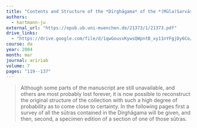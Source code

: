 ```yaml
---
title: "Contents and Structure of the *Dīrghāgama* of the *(Mūla)Sarvāstivādins*"
authors:
  - hartmann-ju
external_url: "https://epub.ub.uni-muenchen.de/21373/1/21373.pdf"
drive_links:
  - "https://drive.google.com/file/d/1qwGousvKywsQWpntB_xy11nYFgjDy6Co/view?usp=drivesdk"
course: da
year: 2004
month: mar
journal: aririab
volume: 7
pages: "119--137"
---
```


> Although some parts of the manuscript are still unavailable, and others are most probably lost forever, it is now possible to reconstruct the original structure of the collection with such a high degree of probability as to come close to certainty. In the following pages first a survey of all the sūtras contained in the Dirghāgama will be given, and then, second, a specimen edition of a section of one of those sūtras.
